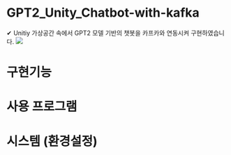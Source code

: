 # GPT2_Unity_Chatbot-with-kafka
✔ Unitiy 가상공간 속에서 GPT2 모델 기반의 챗봇을 카프카와 연동시켜 구현하였습니다.
<img src="https://img.shields.io/badge/Unity&Photon-000000?style=flat-square&logo=Unity&logoColor=a4c5f3"/>


# 구현기능

# 사용 프로그램

# 시스템 (환경설정)

